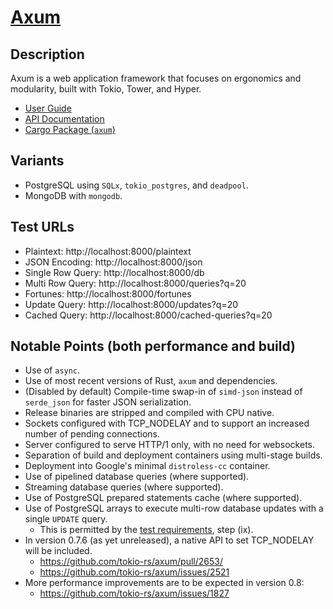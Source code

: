 # [Axum](https://github.com/tokio-rs/axum)

## Description

Axum is a web application framework that focuses on ergonomics and modularity,
built with Tokio, Tower, and Hyper.

- [User Guide](https://docs.rs/axum/latest/axum/)
- [API Documentation](https://docs.rs/axum/latest/axum/)
- [Cargo Package (`axum`)](https://crates.io/crates/axum)

## Variants

- PostgreSQL using `SQLx`, `tokio_postgres`, and `deadpool`.
- MongoDB with `mongodb`.

## Test URLs

- Plaintext: http://localhost:8000/plaintext
- JSON Encoding: http://localhost:8000/json
- Single Row Query: http://localhost:8000/db
- Multi Row Query: http://localhost:8000/queries?q=20
- Fortunes: http://localhost:8000/fortunes
- Update Query: http://localhost:8000/updates?q=20
- Cached Query: http://localhost:8000/cached-queries?q=20

## Notable Points (both performance and build)

- Use of `async`.
- Use of most recent versions of Rust, `axum` and dependencies.
- (Disabled by default) Compile-time swap-in of `simd-json` instead of `serde_json` for faster JSON serialization.
- Release binaries are stripped and compiled with CPU native.
- Sockets configured with TCP_NODELAY and to support an increased number of pending connections.
- Server configured to serve HTTP/1 only, with no need for websockets.
- Separation of build and deployment containers using multi-stage builds.
- Deployment into Google's minimal `distroless-cc` container.
- Use of pipelined database queries (where supported).
- Streaming database queries (where supported).
- Use of PostgreSQL prepared statements cache (where supported).
- Use of PostgreSQL arrays to execute multi-row database updates with a single `UPDATE` query.
  - This is permitted by the [test requirements](https://github.com/TechEmpower/FrameworkBenchmarks/wiki/Project-Information-Framework-Tests-Overview#database-updates), step (ix).
- In version 0.7.6 (as yet unreleased), a native API to set TCP_NODELAY will be included.
  - https://github.com/tokio-rs/axum/pull/2653/
  - https://github.com/tokio-rs/axum/issues/2521
- More performance improvements are to be expected in version 0.8:
  - https://github.com/tokio-rs/axum/issues/1827
